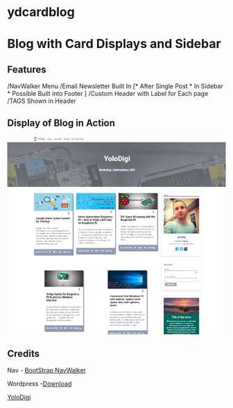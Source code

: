 # ydcardblog

Blog with Card Displays and Sidebar
===================================

Features
--------

 /NavWalker Menu
 /Email Newsletter Built In [* After Single Post * In Sidebar  * Possible Built into Footer ]
 /Custom Header with Label for Each page
 /TAGS Shown in Header


Display of Blog in Action
-------------------------

![GitHub Example](https://github.com/jmrlgg/ydcardblog/blob/master/theme_example_github.png)




Credits
--------

Nav - [BootStrap NavWalker](https://github.com/wp-bootstrap/wp-bootstrap-navwalker)

Wordpress -[Download](https://wordpress.org/)

[YoloDigi](https://yolodigi.com/)